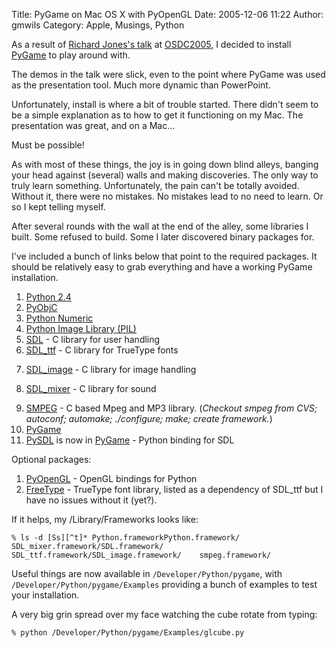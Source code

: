 Title: PyGame on Mac OS X with PyOpenGL
Date: 2005-12-06 11:22
Author: gmwils
Category: Apple, Musings, Python

As a result of [Richard Jones's talk][] at [OSDC2005][], I decided to
install [PyGame][] to play around with.

The demos in the talk were slick, even to the point where PyGame was
used as the presentation tool. Much more dynamic than PowerPoint.

Unfortunately, install is where a bit of trouble started. There didn't
seem to be a simple explanation as to how to get it functioning on my
Mac. The presentation was great, and on a Mac...

Must be possible!

As with most of these things, the joy is in going down blind alleys,
banging your head against (several) walls and making discoveries. The
only way to truly learn something. Unfortunately, the pain can't be
totally avoided. Without it, there were no mistakes. No mistakes lead to
no need to learn. Or so I kept telling myself.

After several rounds with the wall at the end of the alley, some
libraries I built. Some refused to build. Some I later discovered binary
packages for.

I've included a bunch of links below that point to the required
packages. It should be relatively easy to grab everything and have a
working PyGame installation.

1.  [Python 2.4][]
2.  [PyObjC][]
3.  [Python Numeric][]
4.  [Python Image Library (PIL)][]
5.  [SDL][] - C library for user handling
6.  [SDL\_ttf][] - C library for TrueType fonts
    </p>
    <p>
7.  [SDL\_image][] - C library for image handling
    </p>
    <p>
8.  [SDL\_mixer][] - C library for sound
    </p>
    <p>
9.  [SMPEG][] - C based Mpeg and MP3 library. (*Checkout smpeg from CVS;
    autoconf; automake; ./configure; make; create framework.*)
10. [PyGame][1]
11. [PySDL][] is now in [PyGame][1] - Python binding for SDL

Optional packages:

1.  [PyOpenGL][] - OpenGL bindings for Python
2.  [FreeType][] - TrueType font library, listed as a dependency of
    SDL\_ttf but I have no issues without it (yet?).
    </p>
    <p>

If it helps, my /Library/Frameworks looks like:

    % ls -d [Ss][^t]* Python.frameworkPython.framework/       SDL_mixer.framework/SDL.framework/          SDL_ttf.framework/SDL_image.framework/    smpeg.framework/

Useful things are now available in `/Developer/Python/pygame`, with
`/Developer/Python/pygame/Examples` providing a bunch of examples to
test your installation.

A very big grin spread over my face watching the cube rotate from
typing:

    % python /Developer/Python/pygame/Examples/glcube.py

</p>

  [Richard Jones's talk]: http://osdc2005.cgpublisher.com/proposals/9
  [OSDC2005]: http://osdc2005.cgpublisher.com/timetable.html
  [PyGame]: http://www.pygame.org/install.html
  [Python 2.4]: http://undefined.org/python/
  [PyObjC]: http://pyobjc.sourceforge.net/software/
  [Python Numeric]: http://sourceforge.net/projects/numpy
  [Python Image Library (PIL)]: http://www.pythonware.com/products/pil/
  [SDL]: http://www.libsdl.org/download-1.2.php
  [SDL\_ttf]: http://www.libsdl.org/projects/SDL_ttf/
  [SDL\_image]: http://www.libsdl.org/projects/SDL_image/
  [SDL\_mixer]: http://www.libsdl.org/projects/SDL_mixer/
  [SMPEG]: http://icculus.org/smpeg/
  [1]: http://www.pygame.org/
  [PySDL]: http://sourceforge.net/projects/pysdl/
  [PyOpenGL]: http://pythonmac.org/packages/
  [FreeType]: http://savannah.nongnu.org/download/freetype/

